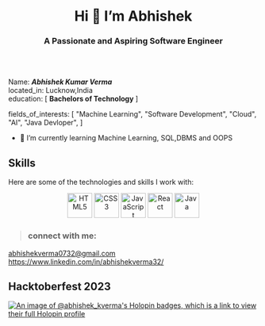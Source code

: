  <h1 align = "center"> Hi 👋 I’m Abhishek </h1>
 <h3 align="center">A Passionate and Aspiring Software Engineer</h3>
 <br>
 <br>
 
Name: ***Abhishek Kumar Verma*** <br>
located_in: Lucknow,India <br>
education:
  [
  **Bachelors of Technology**
  ]
  
  
  fields_of_interests:
  [
    "Machine Learning",
    "Software Development",
    "Cloud",
    "AI",
    "Java Devloper",
  ]
- 🌱 I’m currently learning Machine Learning, SQL,DBMS and OOPS

## Skills

Here are some of the technologies and skills I work with:
<p align="center">
  <img src="https://img.icons8.com/color/48/000000/html-5--v1.png" alt="HTML5" title="HTML5" height="50" />
  <img src="https://img.icons8.com/color/48/000000/css3.png" alt="CSS3" title="CSS3" height="50" />
  <img src="https://img.icons8.com/color/48/000000/javascript.png" alt="JavaScript" title="JavaScript" height="50" />
  <img src="https://img.icons8.com/color/48/000000/react-native.png" alt="React" title="React" height="50" />
  <img src="https://img.icons8.com/color/48/000000/java-eight.png" alt="Java" title="Java" height="50" />
 


</p>


>### connect with me:
abhishekverma0732@gmail.com <br>
https://www.linkedin.com/in/abhishekverma32/

## Hacktoberfest 2023

[![An image of @abhishek_kverma's Holopin badges, which is a link to view their full Holopin profile](https://holopin.me/abhishek_kverma)](https://holopin.io/@abhishek_kverma)
<!---
Abhishek0732/Abhishek0732 is a ✨ special ✨ repository because its `README.md` (this file) appears on your GitHub profile.
You can click the Preview link to take a look at your changes.
--->
